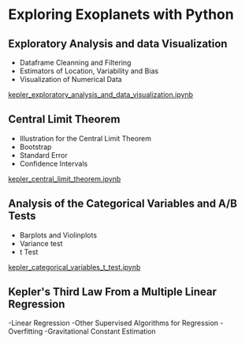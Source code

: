 # Exploring Exoplanets with Python


## Exploratory Analysis and data Visualization

- Dataframe Cleanning and Filtering
- Estimators of Location, Variability and Bias
- Visualization of Numerical Data 


[kepler_exploratory_analysis_and_data_visualization.ipynb](https://github.com/Vaquera-Araujo/LabAv2023/blob/main/Introduction%20to%20Data%20Science%20and%20Machine%20Learning/Kepler/kepler_exploratory_analysis_and_data_visualization.ipynb)

## Central Limit Theorem
- Illustration for the  Central Limit Theorem
- Bootstrap
- Standard Error
- Confidence Intervals

[kepler_central_limit_theorem.ipynb](https://github.com/Vaquera-Araujo/LabAv2023/blob/main/Introduction%20to%20Data%20Science%20and%20Machine%20Learning/Kepler/kepler_central_limit_theorem.ipynb)

## Analysis of the Categorical Variables and A/B Tests
- Barplots and Violinplots
- Variance test
- t Test

[kepler_categorical_variables_t_test.ipynb](https://github.com/Vaquera-Araujo/LabAv2023/blob/main/Introduction%20to%20Data%20Science%20and%20Machine%20Learning/Kepler/kepler_categorical_variables_t_test.ipynb)

## Kepler's Third Law From a Multiple Linear Regression
-Linear Regression
-Other Supervised Algorithms for Regression
-Overfitting
-Gravitational Constant Estimation

